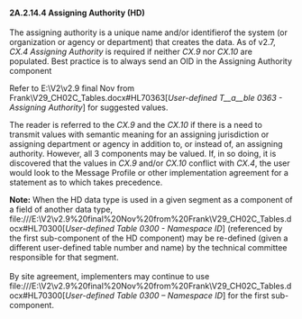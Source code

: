 #### 2A.2.14.4 Assigning Authority (HD)

The assigning authority is a unique name and/or identifierof the system (or organization or agency or department) that creates the data. As of v2.7, _CX.4 Assigning Authority_ is required if neither _CX.9_ nor _CX.10_ are populated. Best practice is to always send an OID in the Assigning Authority component

Refer to E:\\V2\\v2.9 final Nov from Frank\\V29_CH02C_Tables.docx#HL70363[_User-defined T__a__ble 0363 - Assigning Authority_] for suggested values.

The reader is referred to the _CX.9_ and the _CX.10_ if there is a need to transmit values with semantic meaning for an assigning jurisdiction or assigning department or agency in addition to, or instead of, an assigning authority. However, all 3 components may be valued. If, in so doing, it is discovered that the values in _CX.9_ and/or _CX.10_ conflict with _CX.4_, the user would look to the Message Profile or other implementation agreement for a statement as to which takes precedence.

**Note:** When the HD data type is used in a given segment as a component of a field of another data type, file:///E:\V2\v2.9%20final%20Nov%20from%20Frank\V29_CH02C_Tables.docx#HL70300[_User-defined Table 0300 - Namespace ID_] (referenced by the first sub-component of the HD component) may be re-defined (given a different user-defined table number and name) by the technical committee responsible for that segment.\
\
By site agreement, implementers may continue to use file:///E:\V2\v2.9%20final%20Nov%20from%20Frank\V29_CH02C_Tables.docx#HL70300[_User-defined Table 0300 – Namespace ID_] for the first sub-component.
